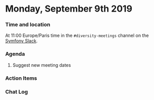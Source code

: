 # Monday, September 9th 2019

### Time and location
At 11:00 Europe/Paris time in the `#diversity-meetings` channel on the [Symfony Slack][slack].

### Agenda
1) Suggest new meeting dates

### Action Items

### Chat Log


[slack]: https://symfony.com/slack
